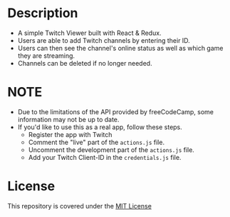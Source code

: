 # Description
* A simple Twitch Viewer built with React & Redux.
* Users are able to add Twitch channels by entering their ID.
* Users can then see the channel's online status as well as which game they are streaming.
* Channels can be deleted if no longer needed.

# NOTE
* Due to the limitations of the API provided by freeCodeCamp, some information may not be up to date.
* If you'd like to use this as a real app, follow these steps.
  * Register the app with Twitch
  * Comment the "live" part of the `actions.js` file.
  * Uncomment the development part of the `actions.js` file.
  * Add your Twitch Client-ID in the `credentials.js` file.

# License
This repository is covered under the [MIT License](LICENSE)
